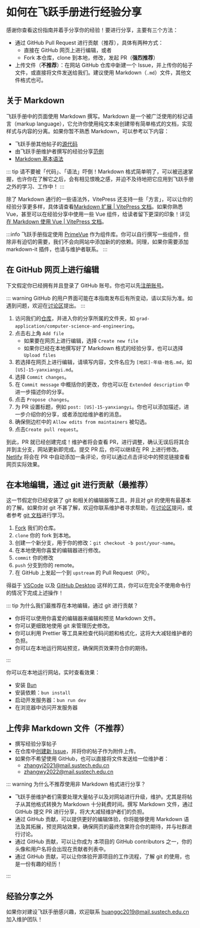 # 如何在飞跃手册进行经验分享

感谢你查看这份指南并着手分享你的经验！要进行分享，主要有三个方法：

- 通过 GitHub Pull Request 进行贡献（推荐），具体有两种方式：
  - 直接在 GitHub 网页上进行编辑，或者
  - Fork 本仓库，clone 到本地，修改，发起 PR（**强烈推荐**）
- 上传文件（**不推荐**）：在网站 GitHub 仓库中新建一个 Issue，并上传你的帖子文件，或直接将文件发送给我们。建议使用 Markdown（`.md`）文件，其他文件格式也可。

## 关于 Markdown

飞跃手册中的页面使用 Markdown 撰写。Markdown 是一个被广泛使用的标记语言（markup language），它允许你使用纯文本来创建带有简单格式的文档，实现样式与内容的分离。如果你暂不熟悉 Markdown，可以参考以下内容：

- 飞跃手册其他帖子的[源代码](https://github.com/SUSTech-Application/SUSTechapplication/tree/master/docs)
- 由飞跃手册维护者撰写的经验分享[范例](grad-application/microelectronics/[US]-19-huangguanchao)
- [Markdown 基本语法](https://markdown.com.cn/basic-syntax/)

::: tip
请不要被「代码」、「语法」吓倒！Markdown 格式简单明了，可以被迅速掌握，也许你在了解它之后，会有相见恨晚之感，并迫不及待地把它应用到飞跃手册之外的学习、工作中！
:::

除了 Markdown 通行的一些语法外，VitePress 还支持一些「方言」，可以让你的经验分享更多样，具体请查看[Markdown 扩展 | VitePress 文档](https://vitepress.dev/zh/guide/markdown)。如果你熟悉 Vue，甚至可以在经验分享中使用一些 Vue 组件，给读者留下更深的印象！详见[在 Markdown 使用 Vue | VitePress 文档](https://vitepress.dev/zh/guide/using-vue)。

:::info
飞跃手册指定使用 [PrimeVue](https://primevue.org) 作为组件库。你可以自行撰写一些组件，但除非有迫切的需要，我们不会向网站中添加新的的依赖。同理，如果你需要添加 markdown-it 插件，也请与维护者联系。
:::

## 在 GitHub 网页上进行编辑

下文假定你已经拥有并且登录了 GitHub 账号。你也可以先[注册账号](https://github.com/signup)。

::: warning
GitHub 的用户界面可能在本指南发布后有所变动，请以实际为准。如遇到问题，欢迎在[讨论区](https://github.com/SUSTech-Application/SUSTechapplication/discussions)提出。
:::

1. 访问我们的[仓库](https://github.com/SUSTech-Application/SUSTechapplication/tree/master/docs/)，并进入你的分享所属的文件夹，如 `grad-application/computer-science-and-engineering`。
2. 点击右上角 `Add file`
   - 如果要在网页上进行编辑，选择 `Create new file`
   - 如果你已经在本地撰写好了 Markdown 格式的经验分享，也可以选择 `Upload files`
3. 若选择在网页上进行编辑，请填写内容，文件名应为 `[地区]-年级-姓名.md`，如 `[US]-15-yanxiangyi.md`。
4. 选择 `Commit changes`。
5. 在 `Commit message` 中概括你的更改，你也可以在 `Extended description` 中进一步描述你的分享。
6. 点击 `Propose changes`。
7. 为 PR 设置标题，例如 `post: [US]-15-yanxiangyi`。你也可以添加描述，进一步介绍你的分享，或者添加给维护者的消息。
8. 确保侧边栏中的 `Allow edits from maintainers` 被勾选。
9. 点击`Create pull request`。

到此，PR 就已经创建完成！维护者将会查看 PR，进行调整，确认无误后将其合并到主分支，网站更新即完成。提交 PR 后，你可以继续在 PR 上进行修改。[Netlify](https://netlify.com) 将会在 PR 中自动添加一条评论，你可以通过点击评论中的预览链接查看网页实际效果。

## 在本地编辑，通过 git 进行贡献（最推荐）

这一节假定你已经安装了 git 和相关的编辑器等工具，并且对 git 的使用有最基本的了解。如果你对 git 不甚了解，欢迎你联系维护者寻求帮助，在[讨论区](https://github.com/SUSTech-Application/SUSTechapplication/discussions)提问，或者参考 [git 文档](https://git-scm.com/doc)进行学习。

1. [Fork](https://github.com/SUSTech-Application/SUSTechapplication/fork) 我们的仓库。
2. `clone` 你的 fork 到本地。
3. 创建一个新分支，用于你的修改：`git checkout -b post/your-name`。
4. 在本地使用你喜爱的编辑器进行修改。
5. `commit` 你的修改
6. `push` 分支到你的 remote。
7. 在 GitHub 上发起一个到 `upstream` 的 Pull Request（PR）。

得益于 [VSCode](https://code.visualstudio.com/) 以及 [GitHub Desktop](https://github.com/apps/desktop) 这样的工具，你可以在完全不使用命令行的情况下完成上述操作！

::: tip 为什么我们最推荐在本地编辑，通过 git 进行贡献？

- 你将可以使用你喜爱的编辑器来编辑和预览 Markdown 文件。
- 你可以更细致地使用 git 来管理历史修改。
- 你可以利用 Prettier 等工具来检查代码问题和格式化，这将大大减轻维护者的负担。
- 你可以在本地运行网站预览，确保网页效果符合你的期待。

:::

你可以在本地运行网站，实时查看效果：

- 安装 [Bun](https://bun.sh/)
- 安装依赖：`bun install`
- 启动开发服务器：`bun run dev`
- 在浏览器中访问开发服务器

## 上传非 Markdown 文件（不推荐）

- 撰写经验分享帖子
- 在仓库中[创建新 Issue](https://github.com/SUSTech-Application/SUSTechapplication/issues/new)，并将你的帖子作为附件上传。
- 如果你不希望使用 GitHub，也可以直接将文件发送给一位维护者：
  - <zhangyj2021@mail.sustech.edu.cn>
  - <zhangwy2022@mail.sustech.edu.cn>

::: warning 为什么不推荐使用非 Markdown 格式进行分享？

- 飞跃手册维护者们需要处理大量帖子以及对网站进行升级，维护。尤其是将帖子从其他格式转换为 Markdown 十分耗费时间。撰写 Markdown 文件，通过 GitHub 提交 PR 进行分享，将大大减轻维护者们的负担。
- 通过 GitHub 贡献，可以提供更好的编辑体验，你将能够使用 Markdown 语法及其拓展，预览网站效果，确保网页的最终效果符合你的期待，并与社群进行讨论。
- 通过 GitHub 贡献，可以让你成为 本项目的 GitHub contributors 之一，你的头像和用户名将会出现在贡献者列表中。
- 通过 GitHub 贡献，可以让你体验开源项目的工作流程，了解 git 的使用，也是一份有趣的经历！

:::

## 经验分享之外

如果你对建设飞跃手册感兴趣，欢迎联系 <huanggc2019@mail.sustech.edu.cn> 加入维护团队！
